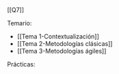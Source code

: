 [[Q7]]

Temario:
+ [[Tema 1-Contextualización]]
+ [[Tema 2-Metodologías clásicas]]
+ [[Tema 3-Metodologías ágiles]]

Prácticas:
